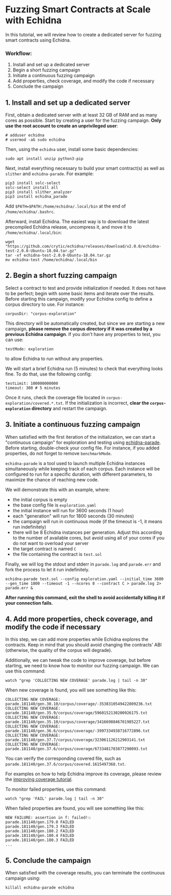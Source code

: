 # Fuzzing Smart Contracts at Scale with Echidna

In this tutorial, we will review how to create a dedicated server for fuzzing smart contracts using Echidna.

### Workflow:

1. Install and set up a dedicated server
2. Begin a short fuzzing campaign
3. Initiate a continuous fuzzing campaign
4. Add properties, check coverage, and modify the code if necessary
5. Conclude the campaign

## 1. Install and set up a dedicated server

First, obtain a dedicated server with at least 32 GB of RAM and as many cores as possible. Start by creating a user for the fuzzing campaign.
**Only use the root account to create an unprivileged user**:

```
# adduser echidna
# usermod -aG sudo echidna
```

Then, using the `echidna` user, install some basic dependencies:

```
sudo apt install unzip python3-pip
```

Next, install everything necessary to build your smart contract(s) as well as `slither` and `echidna-parade`. For example:

```
pip3 install solc-select
solc-select install all
pip3 install slither_analyzer
pip3 install echidna_parade
```

Add `$PATH=$PATH:/home/echidna/.local/bin` at the end of `/home/echidna/.bashrc`.

Afterward, install Echidna. The easiest way is to download the latest precompiled Echidna release, uncompress it, and move it to `/home/echidna/.local/bin`:

```
wget "https://github.com/crytic/echidna/releases/download/v2.0.0/echidna-test-2.0.0-Ubuntu-18.04.tar.gz"
tar -xf echidna-test-2.0.0-Ubuntu-18.04.tar.gz
mv echidna-test /home/echidna/.local/bin
```

## 2. Begin a short fuzzing campaign

Select a contract to test and provide initialization if needed. It does not have to be perfect; begin with some basic items and iterate over the results.
Before starting this campaign, modify your Echidna config to define a corpus directory to use. For instance:

```
corpusDir: "corpus-exploration"
```

This directory will be automatically created, but since we are starting a new campaign, **please remove the corpus directory if it was created by a previous Echidna campaign**.
If you don't have any properties to test, you can use:

```
testMode: exploration
```

to allow Echidna to run without any properties.

We will start a brief Echidna run (5 minutes) to check that everything looks fine. To do that, use the following config:

```
testLimit: 100000000000
timeout: 300 # 5 minutes
```

Once it runs, check the coverage file located in `corpus-exploration/covered.*.txt`. If the initialization is incorrect, **clear the `corpus-exploration` directory** and restart the campaign.

## 3. Initiate a continuous fuzzing campaign

When satisfied with the first iteration of the initialization, we can start a "continuous campaign" for exploration and testing using [echidna-parade](https://github.com/agroce/echidna-parade). Before starting, double-check your config file. For instance, if you added properties, do not forget to remove `benchmarkMode`.

`echidna-parade` is a tool used to launch multiple Echidna instances simultaneously while keeping track of each corpus. Each instance will be configured to run for a specific duration, with different parameters, to maximize the chance of reaching new code.

We will demonstrate this with an example, where:

- the initial corpus is empty
- the base config file is `exploration.yaml`
- the initial instance will run for 3600 seconds (1 hour)
- each "generation" will run for 1800 seconds (30 minutes)
- the campaign will run in continuous mode (if the timeout is -1, it means run indefinitely)
- there will be 8 Echidna instances per generation. Adjust this according to the number of available cores, but avoid using all of your cores if you do not want to overload your server
- the target contract is named `C`
- the file containing the contract is `test.sol`

Finally, we will log the stdout and stderr in `parade.log` and `parade.err` and fork the process to let it run indefinitely.

```
echidna-parade test.sol --config exploration.yaml --initial_time 3600 --gen_time 1800 --timeout -1 --ncores 8 --contract C > parade.log 2> parade.err &
```

**After running this command, exit the shell to avoid accidentally killing it if your connection fails.**

## 4. Add more properties, check coverage, and modify the code if necessary

In this step, we can add more properties while Echidna explores the contracts. Keep in mind that you should avoid changing the contracts' ABI
(otherwise, the quality of the corpus will degrade).

Additionally, we can tweak the code to improve coverage, but before starting, we need to know how to monitor our fuzzing campaign. We can use this command:

```
watch "grep 'COLLECTING NEW COVERAGE' parade.log | tail -n 30"
```

When new coverage is found, you will see something like this:

```
COLLECTING NEW COVERAGE: parade.181140/gen.30.10/corpus/coverage/-3538310549422809236.txt
COLLECTING NEW COVERAGE: parade.181140/gen.35.9/corpus/coverage/5960152130200926175.txt
COLLECTING NEW COVERAGE: parade.181140/gen.35.10/corpus/coverage/3416698846701985227.txt
COLLECTING NEW COVERAGE: parade.181140/gen.36.6/corpus/coverage/-3997334938716772896.txt
COLLECTING NEW COVERAGE: parade.181140/gen.37.7/corpus/coverage/323061126212903141.txt
COLLECTING NEW COVERAGE: parade.181140/gen.37.6/corpus/coverage/6733481703877290093.txt
```

You can verify the corresponding covered file, such as `parade.181140/gen.37.6/corpus/covered.1615497368.txt`.

For examples on how to help Echidna improve its coverage, please review the [improving coverage tutorial](./collecting-a-corpus.md).

To monitor failed properties, use this command:

```
watch "grep 'FAIL' parade.log | tail -n 30"
```

When failed properties are found, you will see something like this:

```
NEW FAILURE: assertion in f: failed!💥
parade.181140/gen.179.0 FAILED
parade.181140/gen.179.3 FAILED
parade.181140/gen.180.2 FAILED
parade.181140/gen.180.4 FAILED
parade.181140/gen.180.3 FAILED
...
```

## 5. Conclude the campaign

When satisfied with the coverage results, you can terminate the continuous campaign using:

```
killall echidna-parade echidna
```
